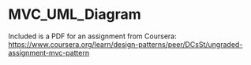 # MVC_UML_Diagram
Included is a PDF for an assignment from Coursera: https://www.coursera.org/learn/design-patterns/peer/DCsSt/ungraded-assignment-mvc-pattern
